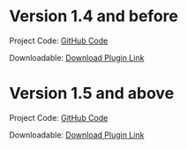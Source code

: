 Version 1.4 and before
=================================

Project Code: [GitHub Code](https://github.com/cardstream/prestashop-hosted-module/tree/1.4)

Downloadable: [Download Plugin Link](https://github.com/cardstream/prestashop-hosted-module/blob/1.4/cardstream.zip?raw=true)

Version 1.5 and above
=================================

Project Code: [GitHub Code](https://github.com/cardstream/prestashop-hosted-module/tree/1.6)

Downloadable: [Download Plugin Link](https://github.com/cardstream/prestashop-hosted-module/blob/1.6/cardstream.zip?raw=true)